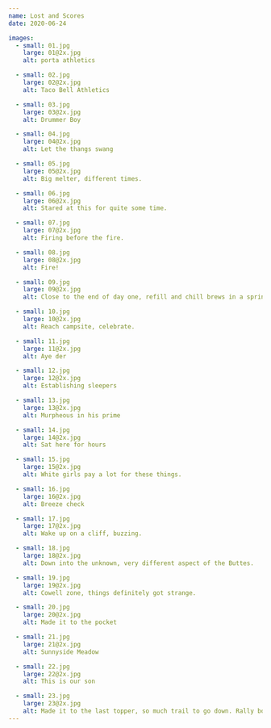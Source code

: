 ```yaml
---
name: Lost and Scores
date: 2020-06-24

images:
  - small: 01.jpg
    large: 01@2x.jpg
    alt: porta athletics

  - small: 02.jpg
    large: 02@2x.jpg
    alt: Taco Bell Athletics

  - small: 03.jpg
    large: 03@2x.jpg
    alt: Drummer Boy

  - small: 04.jpg
    large: 04@2x.jpg
    alt: Let the thangs swang

  - small: 05.jpg
    large: 05@2x.jpg
    alt: Big melter, different times.

  - small: 06.jpg
    large: 06@2x.jpg
    alt: Stared at this for quite some time.

  - small: 07.jpg
    large: 07@2x.jpg
    alt: Firing before the fire.

  - small: 08.jpg
    large: 08@2x.jpg
    alt: Fire!

  - small: 09.jpg
    large: 09@2x.jpg
    alt: Close to the end of day one, refill and chill brews in a spring.

  - small: 10.jpg
    large: 10@2x.jpg
    alt: Reach campsite, celebrate.

  - small: 11.jpg
    large: 11@2x.jpg
    alt: Aye der

  - small: 12.jpg
    large: 12@2x.jpg
    alt: Establishing sleepers

  - small: 13.jpg
    large: 13@2x.jpg
    alt: Murpheous in his prime

  - small: 14.jpg
    large: 14@2x.jpg
    alt: Sat here for hours

  - small: 15.jpg
    large: 15@2x.jpg
    alt: White girls pay a lot for these things.

  - small: 16.jpg
    large: 16@2x.jpg
    alt: Breeze check

  - small: 17.jpg
    large: 17@2x.jpg
    alt: Wake up on a cliff, buzzing.

  - small: 18.jpg
    large: 18@2x.jpg
    alt: Down into the unknown, very different aspect of the Buttes.

  - small: 19.jpg
    large: 19@2x.jpg
    alt: Cowell zone, things definitely got strange.

  - small: 20.jpg
    large: 20@2x.jpg
    alt: Made it to the pocket

  - small: 21.jpg
    large: 21@2x.jpg
    alt: Sunnyside Meadow

  - small: 22.jpg
    large: 22@2x.jpg
    alt: This is our son

  - small: 23.jpg
    large: 23@2x.jpg
    alt: Made it to the last topper, so much trail to go down. Rally boys!
---
```

